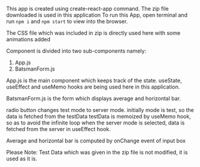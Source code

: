 This app is created using create-react-app command. The zip file downloaded is used in this application
To run this App, open terminal and run `npm i` and `npm start` to view into the browser.

The CSS file which was included in zip is directly used here with some animations added

Component is divided into two sub-components namely: 
1. App.js
2. BatsmanForm.js

App.js is the main component which keeps track of the state.
useState, useEffect and useMemo hooks are being used here in this application.

BatsmanForm.js is the form which displays average and horizontal bar.

radio button changes test mode to server mode.
initially mode is test, so the data is fetched from the testData
testData is memoized by useMemo hook, so as to avoid the infinite loop
when the server mode is selected, data is fetched from the server in useEffect hook.

Average and horizontal bar is computed by onChange event of input box

Please Note: Test Data which was given in the zip file is not modified, it is used as it is.